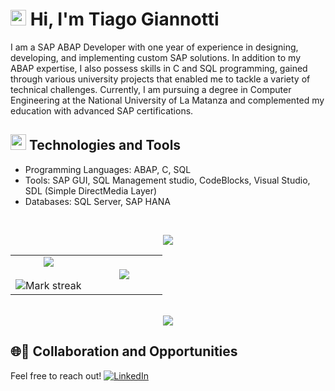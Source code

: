 # <img src="https://media.giphy.com/media/TEnXkcsHrP4YedChhA/giphy.gif" width ="25"> <b>Hi, I'm Tiago Giannotti<sub style="font-size: 15px; font-style: italic"></sub><br> </b>

I am a SAP ABAP Developer with one year of experience in designing, developing, and implementing custom SAP solutions. In addition to my ABAP expertise, I also possess skills in C and SQL programming, gained through various university projects that enabled me to tackle a variety of technical challenges. Currently, I am pursuing a degree in Computer Engineering at the National University of La Matanza and complemented my education with advanced SAP certifications.
## <img src="https://media2.giphy.com/media/QssGEmpkyEOhBCb7e1/giphy.gif?cid=ecf05e47a0n3gi1bfqntqmob8g9aid1oyj2wr3ds3mg700bl&rid=giphy.gif" width ="25"><b> Technologies and Tools</b>
- Programming Languages: ABAP, C, SQL
- Tools: SAP GUI, SQL Management studio, CodeBlocks, Visual Studio, SDL (Simple DirectMedia Layer)
- Databases: SQL Server, SAP HANA

</p>
<br>


<p  align="center">
<img src="https://user-images.githubusercontent.com/73097560/115834477-dbab4500-a447-11eb-908a-139a6edaec5c.gif"> 
                  
  <br>
  
<table border="0" align="center">
<tr border="0">
<td width="50%" align="center">
  
  <img  align="center"  src="https://github-readme-stats.vercel.app/api?username=TiagoGiannotti&theme=dark&hide_border=false&include_all_commits=false&count_private=false" />
  <br></br>
  <img  title="🔥 Get streak stats for your profile at git.io/streak-stats" alt="Mark streak" src="https://github-readme-streak-stats.herokuapp.com/?user=TiagoGiannotti&theme=dark&hide_border=false" />


  
</td>

<td width="50%" align="center">

  <img  align="center"  src="https://github-readme-stats.vercel.app/api/top-langs/?username=TiagoGiannotti&theme=dark&hide_border=false&include_all_commits=false&count_private=false&layout=compact"/>
  
  </td>
</tr>
</table>

<br>

<img src="https://user-images.githubusercontent.com/73097560/115834477-dbab4500-a447-11eb-908a-139a6edaec5c.gif">
</p>  
                                                                                    

## 🌐🤝 Collaboration and Opportunities
Feel free to reach out!
[![LinkedIn](https://img.shields.io/badge/LinkedIn-%230077B5.svg?logo=linkedin&logoColor=white)](https://linkedin.com/in/https://www.linkedin.com/in/tiago-giannotti-925b5b12a/) 




<!---
TiagoGiannotti/TiagoGiannotti is a ✨ special ✨ repository because its `README.md` (this file) appears on your GitHub profile.
You can click the Preview link to take a look at your changes.
--->
